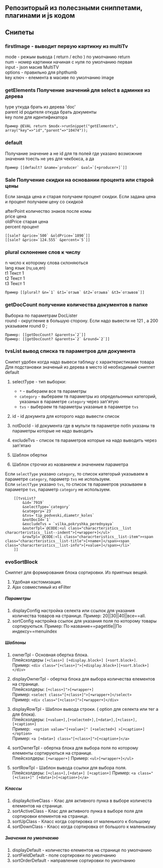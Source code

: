 ## Репозиторый из полесзными сниппетами, плагинами и js кодом


## Снипеты

### firstImage - выводит первую картикну из multiTv
   
   mode  - режым вывода ( return / echo ) по умолчанию return  
   num  - номер картинки начиная с нуля по умолчанию первая  
   input -    json масив MultiTV  
   options -  правильно для phpthumb  
   key ключ -  елемента в масиве по умолчанию image  
   
### getElements Получение значений для select в админке из дерева
   
type уткуда брать из дерева 'doc'  
parent id родителя откуда брать документы  
key поле для идентификатора   
   
    Пример @EVAL return $modx->runSnippet("getElements", array("key"=>"id","parent"=>"10474"));
    
### default
Получание значение а не id для тв полей где указано возможние значения
тоесть не yes для чекбокса, а да
    
    Пример [[default? &name=`producer` &val=`[+producer+]`]]

    
### Sale   Получение скидки на основании процента или старой цены
Если занада цена и старая получаем процент скидки.
Если задана цена и процент получаем цену со скидкой

afterPoint количество знаков после комы  
price  цена  
oldPrice  старая цена  
percent  процент  

    [[sale? &price=`500` &oldPrice=`1890`]]
    [[sale? &price=`124.555` &percent=`5`]]
    
### plural склонение слов к числу

n число к которому слова склоняються  
lang  язык (ru,ua,en)  
t1 Текст 1  
t2 Текст 1  
t3 Текст 1  

    Пример [[plural? &n=`1` &t1=`отзыв` &t2=`отзыва` &t3=`отзывов`]]

### getDocCount получение количества документов в папке
Выборка по параметрам DocLister  
round - округление в большую сторону. Если надо вывести не 121 , а 200 указываем round 0 ;  
 
    Пример: [[getDocCount? &parents=`2`]]
    Пример: [[getDocCount? &parents=`2` &round=`2`]]
    

### tvsList  вывод списка тв параметров для документа
Снипет удобен когда надо вывеси таблицу с характеристиками товара  
Для подстановки значеный из дерева в место id необходимый сниппет default

1. selectType - тип выборки:  
    * `*` - выбераем все тв параметры
    * `category` - выбераем тв параметры из определьонных категорий, указаных в параметре `category` через зап'ятую 
    * `tvs` - выбераем тв параметры указаные в параметре `tvs`
    

2. id - id докумнта для которого надо вывести список
3. notDocId - id документа где в мульти тв параметре notIn  указаны тв параметры которые не надо выводить
3. excludeTvs - список тв параметров которые на надо выводить через зап'ятаю
4. Шаблон обертки        
5. Шаблон строчки из названием и значением параметра 
       
Если `selectType` указано `category`, то список категорый указываем в параметре `category`, параметр `tvs` не используем.  
Если `selectType` указано `tvs`, то список тв параметров указываем в параметре `tvs`, параметр `category` не используем.  

        [[tvsList?
            &id=`7919`
            &selectType=`category`
            &category=`23`
            &tvs=`tip_podveski,diametr_koles`
            &notDocId=`1`
            &excludeTvs = `vilka,pokryshka_perednyaya`
            &outerTpl=`@CODE:<ul class="characrteristics__list  characrteristics__list--indent">[+wrapper+]</ul>`
            &rowTpl=`@CODE:<li class="characrteristics__list-item"><span class="characrteristics__list-title">[+name+]</span><span class="characrteristics__list-info">[+value+]</span></li>`   
        ]]
        
### evoSortBlock
Сниппет для формирования блока сортировки. Из приятных вещей.
1. Удобная кастомизация.
2. Ajax совместимый из eFilter


##### Параметры
1. displayConfig  настройка селекта или ссылок для указания количества товаров на странице. Пример: 20||30||40||все==all.  
2. sortConfig  настройка  ссылок для указания поля по которому товары сортируються. Пример: По название==pagetitle||По индексу==menuindex

##### Шаблоны
1. ownerTpl - Основная обертка блока.  
    Плейсхолдеры ```[+class+] [+display.block+] [+sort.block+]```.  
    Пример: ```<div class="[+class+]">[+display.block+][+sort.block+]</div>```
2. displayOwnerTpl - обертка блока для выбора количества елементов на странице.  
    Плейсхолдеры: ```[+class+]">[+wrapper+]```  
    Пример: ```<select class="[+class+]">[+wrapper+]</select>```  
    Пример: ```<div class="[+class+]">[+wrapper+]</div>```
3. displayRowTpl - Шаблон вывода строки. ( option для селекта или тег a для блока).  
    Плейсхолдеры: ```[+value+],[+selected+],[+data+],[+class+],[+caption+] ```  
    Пример: ``` <option value="[+value+]" [+selected+] >[+caption+]</option>```  
    Пример: ``` <a [+data+] class="[+class+]">[+caption+]</a> ```  

4. sortOwnerTpl  - обертка блока для выбора поля по которому елементы сортируються на странице.  
    Плейсхолдеры: ```[+wrapper+]``` 
    Пример: ```<ul>[+wrapper+]</ul>``` 
    
5. sortRowTpl - Шаблон вывода ссылки для выбора поля.
        Плейсхолдеры: ```[+class+],[+data+] [+caption+]``` 
        Пример: ```<a class="[+class+]" [+data+]>[+caption+]</a>``` 
        
##### Классы       
1. displayActiveClass - Клас для активного пунка в выборе количеста елементов на странице.
2. sortActiveClass - Клас для активного пунка в выборе поля для сортировки елементов на странице.
3. sortUpClass - Класс когда сортировка от маленького к большому
4. sortDownClass - Класс когда сортировка от большого к маленькому

##### Значения по умолчаеию
1. displayDefault - количество елементов на странице по умолчанию
2. sortFieldDefault - поле сортировки по умолчанию
3. sortOrderDefault - направление сортировки по умолчанию
